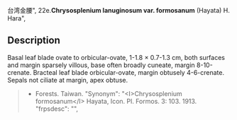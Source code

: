 台湾金腰",
22e.**Chrysosplenium lanuginosum var. formosanum** (Hayata) H. Hara",

## Description
Basal leaf blade ovate to orbicular-ovate, 1-1.8 × 0.7-1.3 cm, both surfaces and margin sparsely villous, base often broadly cuneate, margin 8-10-crenate. Bracteal leaf blade orbicular-ovate, margin obtusely 4-6-crenate. Sepals not ciliate at margin, apex obtuse.

> * Forests. Taiwan.
  "Synonym": "&lt;I&gt;Chrysosplenium formosanum&lt;/I&gt; Hayata, Icon. Pl. Formos. 3: 103. 1913.
  "frpsdesc": "",
